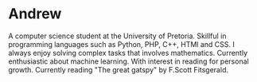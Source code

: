# Andrew

A computer science student at the University of Pretoria. Skillful in programming languages such as Python, PHP, C++, HTMl and CSS. I always enjoy solving complex tasks that involves mathematics.  Currently enthusiastic about machine learning.
With interest in reading for personal growth. Currently reading "The great gatspy" by F.Scott Fitsgerald.
